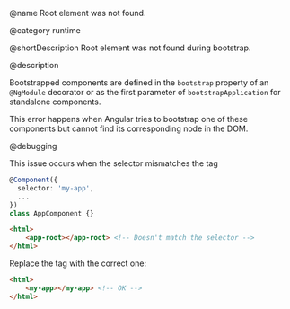 @name Root element was not found.

@category runtime

@shortDescription Root element was not found during bootstrap.

@description

Bootstrapped components are defined in the `bootstrap` property of an `@NgModule` decorator or as the first parameter of `bootstrapApplication` for standalone components. 

This error happens when Angular tries to bootstrap one of these components but cannot find its corresponding node in the DOM.

@debugging

This issue occurs when the selector mismatches the tag

```typescript
@Component({
  selector: 'my-app',
  ...
})
class AppComponent {}
```

```html
<html>
    <app-root></app-root> <!-- Doesn't match the selector -->
</html>
```

Replace the tag with the correct one: 

```html
<html>
    <my-app></my-app> <!-- OK -->
</html>
```
